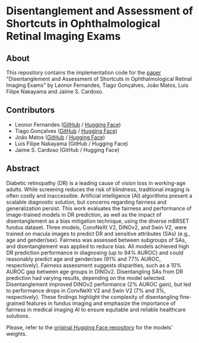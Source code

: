 # Disentanglement and Assessment of Shortcuts in Ophthalmological Retinal Imaging Exams
## About
This repository contains the implementation code for the [paper](https://arxiv.org/abs/2507.09640) "Disentanglement and Assessment of Shortcuts in Ophthalmological Retinal Imaging Exams" by Leonor Fernandes, Tiago Gonçalves, João Matos, Luis Filipe Nakayama and Jaime S. Cardoso.

## Contributors
* Leonor Fernandes ([GitHub](https://github.com/leofer99) / [Hugging Face](https://huggingface.co/leonorfernandes))
* Tiago Gonçalves ([GitHub](https://github.com/TiagoFilipeSousaGoncalves) / [Hugging Face](https://huggingface.co/tiagofilipesousagoncalves))
* João Matos ([GitHub](https://github.com/joamats) / [Hugging Face](https://huggingface.co/joamats))
* Luis Filipe Nakayama (GitHub / Hugging Face)
* Jaime S. Cardoso (GitHub / Hugging Face)

## Abstract
Diabetic retinopathy (DR) is a leading cause of vision loss in working-age adults. While screening reduces the risk of blindness, traditional imaging is often costly and inaccessible. Artificial intelligence (AI) algorithms present a scalable diagnostic solution, but concerns regarding fairness and generalization persist. This work evaluates the fairness and performance of image-trained models in DR prediction, as well as the impact of disentanglement as a bias mitigation technique, using the diverse mBRSET fundus dataset. Three models, ConvNeXt V2, DINOv2, and Swin V2, were trained on macula images to predict DR and sensitive attributes (SAs) (e.g., age and gender/sex). Fairness was assessed between subgroups of SAs, and disentanglement was applied to reduce bias. All models achieved high DR prediction performance in diagnosing (up to 94% AUROC) and could reasonably predict age and gender/sex (91% and 77% AUROC, respectively). Fairness assessment suggests disparities, such as a 10% AUROC gap between age groups in DINOv2. Disentangling SAs from DR prediction had varying results, depending on the model selected. Disentanglement improved DINOv2 performance (2% AUROC gain), but led to performance drops in ConvNeXt V2 and Swin V2 (7% and 3%, respectively). These findings highlight the complexity of disentangling fine-grained features in fundus imaging and emphasize the importance of fairness in medical imaging AI to ensure equitable and reliable healthcare solutions.

Please, refer to the [original Hugging Face repository](https://huggingface.co/tiagofilipesousagoncalves/disentanglement_retinal_images) for the models' weights.
